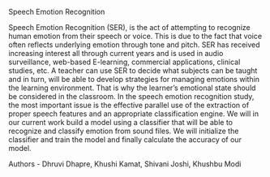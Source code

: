 Speech Emotion Recognition

Speech Emotion Recognition (SER), is the act of attempting to recognize human emotion from their speech or voice. This is due to the fact that voice often reflects underlying emotion through tone and pitch. SER has received increasing interest all through current years and is used in audio surveillance, web-based E-learning, commercial applications, clinical studies, etc. A teacher can use SER to decide what subjects can be taught and in turn, will be able to develop strategies for managing emotions within the learning environment. That is why the learner’s emotional state should be considered in the classroom. In the speech emotion recognition study, the most important issue is the effective parallel use of the extraction of proper speech features and an appropriate classification engine. We will in our current work build a model using a classifier that will be able to recognize and classify emotion from sound files. We will initialize the classifier and train the model and finally calculate the accuracy of our model.

Authors - 
Dhruvi Dhapre, Khushi Kamat, Shivani Joshi, Khushbu Modi